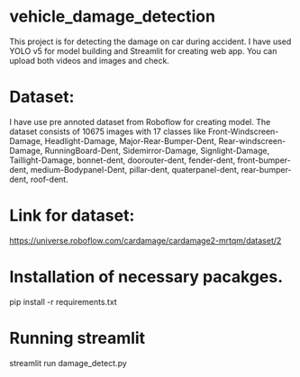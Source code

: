 # vehicle_damage_detection

This project is for detecting the damage on car during accident.
I have used YOLO v5 for model building and Streamlit for creating web app.
You can upload both videos and images and check.

# Dataset:
I have use pre annoted dataset from Roboflow for creating model.
The dataset consists of 10675 images with 17 classes like Front-Windscreen-Damage, Headlight-Damage, Major-Rear-Bumper-Dent, Rear-windscreen-Damage, 
RunningBoard-Dent, Sidemirror-Damage, Signlight-Damage, Taillight-Damage, bonnet-dent, doorouter-dent, fender-dent, 
front-bumper-dent, medium-Bodypanel-Dent, pillar-dent, quaterpanel-dent, rear-bumper-dent, roof-dent.

# Link for dataset:
https://universe.roboflow.com/cardamage/cardamage2-mrtqm/dataset/2


# Installation of necessary pacakges.
pip install -r requirements.txt

# Running streamlit 
streamlit run damage_detect.py
